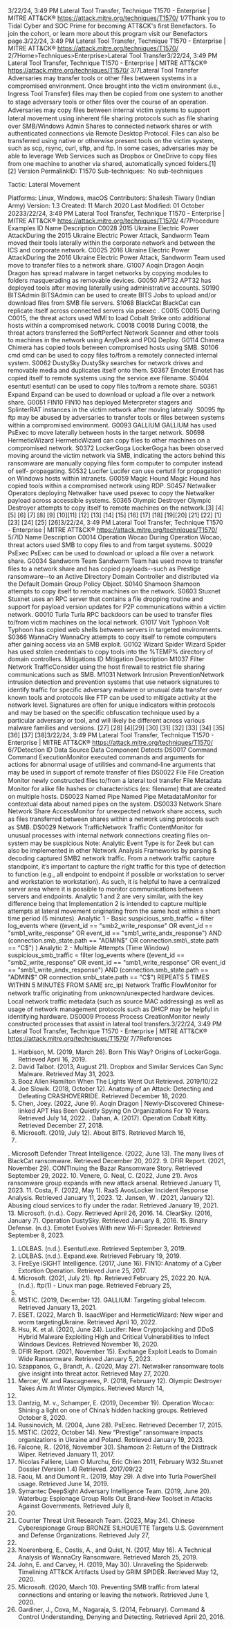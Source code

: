 3/22/24, 3:49 PM Lateral Tool Transfer, Technique T1570 - Enterprise | MITRE ATT&CK®
https://attack.mitre.org/techniques/T1570/ 1/7Thank you to Tidal Cyber and SOC Prime for becoming ATT&CK's ﬁrst Benefactors. To join the cohort, or learn more about this program visit our
Benefactors page.3/22/24, 3:49 PM Lateral Tool Transfer, Technique T1570 - Enterprise | MITRE ATT&CK®
https://attack.mitre.org/techniques/T1570/ 2/7Home>Techniques>Enterprise>Lateral Tool Transfer3/22/24, 3:49 PM Lateral Tool Transfer, Technique T1570 - Enterprise | MITRE ATT&CK®
https://attack.mitre.org/techniques/T1570/ 3/7Lateral Tool Transfer
Adversaries may transfer tools or other ﬁles between systems in a compromised environment. Once brought into the victim environment (i.e.,
Ingress Tool Transfer) ﬁles may then be copied from one system to another to stage adversary tools or other ﬁles over the course of an
operation.
Adversaries may copy ﬁles between internal victim systems to support lateral movement using inherent ﬁle sharing protocols such as ﬁle
sharing over SMB/Windows Admin Shares to connected network shares or with authenticated connections via Remote Desktop Protocol.
Files can also be transferred using native or otherwise present tools on the victim system, such as scp, rsync, curl, sftp, and ftp. In some
cases, adversaries may be able to leverage Web Services such as Dropbox or OneDrive to copy ﬁles from one machine to another via shared,
automatically synced folders.[1]
[2]
Version PermalinkID: T1570
Sub-techniques:  No sub-techniques

Tactic: Lateral Movement

Platforms: Linux, Windows, macOS
Contributors: Shailesh Tiwary (Indian Army)
Version: 1.3
Created: 11 March 2020
Last Modiﬁed: 01 October 20233/22/24, 3:49 PM Lateral Tool Transfer, Technique T1570 - Enterprise | MITRE ATT&CK®
https://attack.mitre.org/techniques/T1570/ 4/7Procedure Examples
ID Name Description
C0028 2015 Ukraine Electric
Power AttackDuring the 2015 Ukraine Electric Power Attack, Sandworm Team moved their tools laterally within
the corporate network and between the ICS and corporate network. 
C0025 2016 Ukraine Electric
Power AttackDuring the 2016 Ukraine Electric Power Attack, Sandworm Team used move to transfer ﬁles to a
network share.
G1007 Aoqin Dragon Aoqin Dragon has spread malware in target networks by copying modules to folders masquerading
as removable devices.
G0050 APT32 APT32 has deployed tools after moving laterally using administrative accounts.
S0190 BITSAdmin BITSAdmin can be used to create BITS Jobs to upload and/or download ﬁles from SMB ﬁle servers.
S1068 BlackCat BlackCat can replicate itself across connected servers via psexec .
C0015 C0015 During C0015, the threat actors used WMI to load Cobalt Strike onto additional hosts within a
compromised network.
C0018 C0018 During C0018, the threat actors transferred the SoftPerfect Network Scanner and other tools to
machines in the network using AnyDesk and PDQ Deploy.
G0114 Chimera Chimera has copied tools between compromised hosts using SMB.
S0106 cmd cmd can be used to copy ﬁles to/from a remotely connected internal system.
S0062 DustySky DustySky searches for network drives and removable media and duplicates itself onto them.
S0367 Emotet Emotet has copied itself to remote systems using the service.exe ﬁlename.
S0404 esentutl esentutl can be used to copy ﬁles to/from a remote share.
S0361 Expand Expand can be used to download or upload a ﬁle over a network share.
G0051 FIN10 FIN10 has deployed Meterpreter stagers and SplinterRAT instances in the victim network after
moving laterally.
S0095 ftp ftp may be abused by adversaries to transfer tools or ﬁles between systems within a compromised
environment.
G0093 GALLIUM GALLIUM has used PsExec to move laterally between hosts in the target network.
S0698 HermeticWizard HermeticWizard can copy ﬁles to other machines on a compromised network.
S0372 LockerGoga LockerGoga has been observed moving around the victim network via SMB, indicating the actors
behind this ransomware are manually copying ﬁles form computer to computer instead of self-
propagating.
S0532 Lucifer Lucifer can use certutil for propagation on Windows hosts within intranets.
G0059 Magic Hound Magic Hound has copied tools within a compromised network using RDP.
S0457 Netwalker Operators deploying Netwalker have used psexec to copy the Netwalker payload across accessible
systems.
S0365 Olympic Destroyer Olympic Destroyer attempts to copy itself to remote machines on the network.[3]
[4]
[5]
[6]
[7]
[8]
[9]
[10][11]
[12]
[13]
[14]
[15]
[16]
[17]
[18]
[19][20]
[21]
[22]
[1]
[23]
[24]
[25]
[26]3/22/24, 3:49 PM Lateral Tool Transfer, Technique T1570 - Enterprise | MITRE ATT&CK®
https://attack.mitre.org/techniques/T1570/ 5/7ID Name Description
C0014 Operation Wocao During Operation Wocao, threat actors used SMB to copy ﬁles to and from target systems.
S0029 PsExec PsExec can be used to download or upload a ﬁle over a network share.
G0034 Sandworm Team Sandworm Team has used move to transfer ﬁles to a network share and has copied payloads--such
as Prestige ransomware--to an Active Directory Domain Controller and distributed via the Default
Domain Group Policy Object.
S0140 Shamoon Shamoon attempts to copy itself to remote machines on the network.
S0603 Stuxnet Stuxnet uses an RPC server that contains a ﬁle dropping routine and support for payload version
updates for P2P communications within a victim network.
G0010 Turla Turla RPC backdoors can be used to transfer ﬁles to/from victim machines on the local network.
G1017 Volt Typhoon Volt Typhoon has copied web shells between servers in targeted environments.
S0366 WannaCry WannaCry attempts to copy itself to remote computers after gaining access via an SMB exploit.
G0102 Wizard Spider Wizard Spider has used stolen credentials to copy tools into the %TEMP% directory of domain
controllers.
Mitigations
ID Mitigation Description
M1037 Filter Network
TraﬃcConsider using the host ﬁrewall to restrict ﬁle sharing communications such as SMB. 
M1031 Network
Intrusion
PreventionNetwork intrusion detection and prevention systems that use network signatures to identify traﬃc for
speciﬁc adversary malware or unusual data transfer over known tools and protocols like FTP can be used to
mitigate activity at the network level. Signatures are often for unique indicators within protocols and may be
based on the speciﬁc obfuscation technique used by a particular adversary or tool, and will likely be
different across various malware families and versions. [27]
[28]
[4][29]
[30]
[31]
[32]
[33]
[34]
[35]
[36]
[37]
[38]3/22/24, 3:49 PM Lateral Tool Transfer, Technique T1570 - Enterprise | MITRE ATT&CK®
https://attack.mitre.org/techniques/T1570/ 6/7Detection
ID Data Source Data Component Detects
DS0017 Command Command
ExecutionMonitor executed commands and arguments for actions for abnormal usage of utilities
and command-line arguments that may be used in support of remote transfer of ﬁles
DS0022 File File Creation Monitor newly constructed ﬁles to/from a lateral tool transfer
File Metadata Monitor for alike ﬁle hashes or characteristics (ex: ﬁlename) that are created on multiple
hosts.
DS0023 Named Pipe Named Pipe
MetadataMonitor for contextual data about named pipes on the system.
DS0033 Network Share Network Share
AccessMonitor for unexpected network share access, such as ﬁles transferred between shares
within a network using protocols such as SMB.
DS0029 Network TraﬃcNetwork Traﬃc
ContentMonitor for unusual processes with internal network connections creating ﬁles on-system
may be suspicious
Note: Analytic Event Type is for Zeek but can also be implemented in other Network
Analysis Frameworks by parsing & decoding captured SMB2 network traﬃc. From a
network traﬃc capture standpoint, it’s important to capture the right traﬃc for this type of
detection to function (e.g., all endpoint to endpoint if possible or workstation to server
and workstation to workstation). As such, it is helpful to have a centralized server area
where it is possible to monitor communications between servers and endpoints.
Analytic 1 and 2 are very similar, with the key difference being that Implementation
2 is intended to capture multiple attempts at lateral movement originating from the
same host within a short time period (5 minutes).
Analytic 1 - Basic
suspicious\_smb\_traffic = filter log\_events where ((event\_id ==
"smb2\_write\_response" OR event\_id == "smb1\_write\_response" OR event\_id ==
"smb1\_write\_andx\_response") AND (connection.smb\_state.path == "ADMIN$" OR
connection.smb\_state.path == "C$") )
Analytic 2 - Multiple Attempts (Time Window)
suspicious\_smb\_traffic = filter log\_events where ((event\_id ==
"smb2\_write\_response" OR event\_id == "smb1\_write\_response" OR event\_id ==
"smb1\_write\_andx\_response") AND (connection.smb\_state.path == "ADMIN$" OR
connection.smb\_state.path == "C$") REPEATS 5 TIMES WITHIN 5 MINUTES FROM
SAME src\_ip)
Network Traﬃc
FlowMonitor for network traﬃc originating from unknown/unexpected hardware devices.
Local network traﬃc metadata (such as source MAC addressing) as well as usage of
network management protocols such as DHCP may be helpful in identifying hardware.
DS0009 Process Process
CreationMonitor newly constructed processes that assist in lateral tool transfers.3/22/24, 3:49 PM Lateral Tool Transfer, Technique T1570 - Enterprise | MITRE ATT&CK®
https://attack.mitre.org/techniques/T1570/ 7/7References
1. Harbison, M. (2019, March 26). Born This Way? Origins of
LockerGoga. Retrieved April 16, 2019.
2. David Talbot. (2013, August 21). Dropbox and Similar
Services Can Sync Malware. Retrieved May 31, 2023.
3. Booz Allen Hamilton When The Lights Went Out Retrieved.
2019/10/22
4. Joe Slowik. (2018, October 12). Anatomy of an Attack:
Detecting and Defeating CRASHOVERRIDE. Retrieved
December 18, 2020.
5. Chen, Joey. (2022, June 9). Aoqin Dragon | Newly-Discovered
Chinese-linked APT Has Been Quietly Spying On
Organizations For 10 Years. Retrieved July 14, 2022.
. Dahan, A. (2017). Operation Cobalt Kitty. Retrieved December
27, 2018.
7. Microsoft. (2019, July 12). About BITS. Retrieved March 16,
2020.
. Microsoft Defender Threat Intelligence. (2022, June 13). The
many lives of BlackCat ransomware. Retrieved December 20,
2022.
9. DFIR Report. (2021, November 29). CONTInuing the Bazar
Ransomware Story. Retrieved September 29, 2022.
10. Venere, G. Neal, C. (2022, June 21). Avos ransomware group
expands with new attack arsenal. Retrieved January 11, 2023.
11. Costa, F. (2022, May 1). RaaS AvosLocker Incident Response
Analysis. Retrieved January 11, 2023.
12. Jansen, W . (2021, January 12). Abusing cloud services to ﬂy
under the radar. Retrieved January 19, 2021.
13. Microsoft. (n.d.). Copy. Retrieved April 26, 2016.
14. ClearSky. (2016, January 7). Operation DustySky. Retrieved
January 8, 2016.
15. Binary Defense. (n.d.). Emotet Evolves With new Wi-Fi
Spreader. Retrieved September 8, 2023.
1. LOLBAS. (n.d.). Esentutl.exe. Retrieved September 3, 2019.
17. LOLBAS. (n.d.). Expand.exe. Retrieved February 19, 2019.
1. FireEye iSIGHT Intelligence. (2017, June 16). FIN10: Anatomy
of a Cyber Extortion Operation. Retrieved June 25, 2017.
19. Microsoft. (2021, July 21). ftp. Retrieved February 25, 2022.20. N/A. (n.d.). ftp(1) - Linux man page. Retrieved February 25,
2022.
21. MSTIC. (2019, December 12). GALLIUM: Targeting global
telecom. Retrieved January 13, 2021.
22. ESET. (2022, March 1). IsaacWiper and HermeticWizard: New
wiper and worm targetingUkraine. Retrieved April 10, 2022.
23. Hsu, K. et al. (2020, June 24). Lucifer: New Cryptojacking and
DDoS Hybrid Malware Exploiting High and Critical
Vulnerabilities to Infect Windows Devices. Retrieved November
16, 2020.
24. DFIR Report. (2021, November 15). Exchange Exploit Leads to
Domain Wide Ransomware. Retrieved January 5, 2023.
25. Szappanos, G., Brandt, A.. (2020, May 27). Netwalker
ransomware tools give insight into threat actor. Retrieved May
27, 2020.
2. Mercer, W. and Rascagneres, P. (2018, February 12). Olympic
Destroyer Takes Aim At Winter Olympics. Retrieved March 14,
2019.
27. Dantzig, M. v., Schamper, E. (2019, December 19). Operation
Wocao: Shining a light on one of China’s hidden hacking
groups. Retrieved October 8, 2020.
2. Russinovich, M. (2004, June 28). PsExec. Retrieved December
17, 2015.
29. MSTIC. (2022, October 14). New “Prestige” ransomware
impacts organizations in Ukraine and Poland. Retrieved
January 19, 2023.
30. Falcone, R.. (2016, November 30). Shamoon 2: Return of the
Disttrack Wiper. Retrieved January 11, 2017.
31. Nicolas Falliere, Liam O Murchu, Eric Chien 2011, February
W32.Stuxnet Dossier (Version 1.4) Retrieved. 2017/09/22
32. Faou, M. and Dumont R.. (2019, May 29). A dive into Turla
PowerShell usage. Retrieved June 14, 2019.
33. Symantec DeepSight Adversary Intelligence Team. (2019,
June 20). Waterbug: Espionage Group Rolls Out Brand-New
Toolset in Attacks Against Governments. Retrieved July 8,
2019.
34. Counter Threat Unit Research Team. (2023, May 24). Chinese
Cyberespionage Group BRONZE SILHOUETTE Targets U.S.
Government and Defense Organizations. Retrieved July 27,
2023.
35. Noerenberg, E., Costis, A., and Quist, N. (2017, May 16). A
Technical Analysis of WannaCry Ransomware. Retrieved
March 25, 2019.
3. John, E. and Carvey, H. (2019, May 30). Unraveling the
Spiderweb: Timelining ATT&CK Artifacts Used by GRIM
SPIDER. Retrieved May 12, 2020.
37. Microsoft. (2020, March 10). Preventing SMB traﬃc from
lateral connections and entering or leaving the network.
Retrieved June 1, 2020.
3. Gardiner, J., Cova, M., Nagaraja, S. (2014, February).
Command & Control Understanding, Denying and Detecting.
Retrieved April 20, 2016.